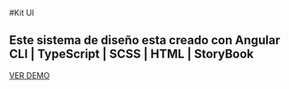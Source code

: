 #Kit UI
## Este sistema de diseño esta creado con Angular CLI | TypeScript | SCSS | HTML | StoryBook 
[VER DEMO](https://kitui-rcs.netlify.app/?path=/docs/colors--docs)
